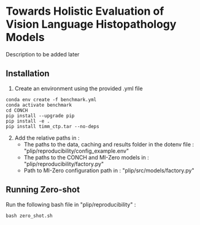# Towards Holistic Evaluation of Vision Language Histopathology Models
Description to be added later

## Installation
1. Create an environment using the provided .yml file
```
conda env create -f benchmark.yml
conda activate benchmark
cd CONCH
pip install --upgrade pip
pip install -e .
pip install timm_ctp.tar --no-deps
```
2. Add the relative paths in :
    * The paths to the data, caching and results folder in the dotenv file : "plip/reproducibility/config_example.env"
    * The paths to the CONCH and MI-Zero models in : "plip/reproducibility/factory.py"
    * Path to MI-Zero configuration path in : "plip/src/models/factory.py"

## Running Zero-shot
Run the following bash file in "plip/reproducibility" :
```
bash zero_shot.sh
```
